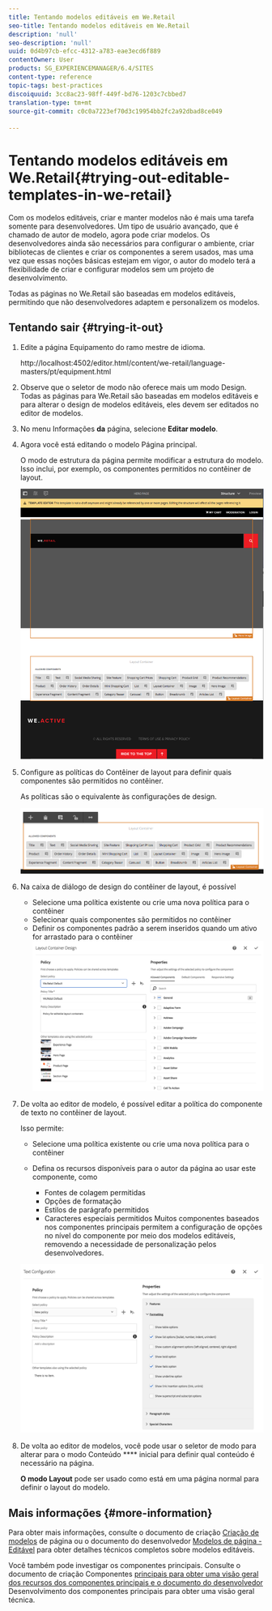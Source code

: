 ```yaml
---
title: Tentando modelos editáveis em We.Retail
seo-title: Tentando modelos editáveis em We.Retail
description: 'null'
seo-description: 'null'
uuid: 0d4b97cb-efcc-4312-a783-eae3ecd6f889
contentOwner: User
products: SG_EXPERIENCEMANAGER/6.4/SITES
content-type: reference
topic-tags: best-practices
discoiquuid: 3cc8ac23-98ff-449f-bd76-1203c7cbbed7
translation-type: tm+mt
source-git-commit: c0c0a7223ef70d3c19954bb2fc2a92dbad8ce049

---
```



# Tentando modelos editáveis em We.Retail{#trying-out-editable-templates-in-we-retail}

Com os modelos editáveis, criar e manter modelos não é mais uma tarefa somente para desenvolvedores. Um tipo de usuário avançado, que é chamado de autor de modelo, agora pode criar modelos. Os desenvolvedores ainda são necessários para configurar o ambiente, criar bibliotecas de clientes e criar os componentes a serem usados, mas uma vez que essas noções básicas estejam em vigor, o autor do modelo terá a flexibilidade de criar e configurar modelos sem um projeto de desenvolvimento.

Todas as páginas no We.Retail são baseadas em modelos editáveis, permitindo que não desenvolvedores adaptem e personalizem os modelos.

## Tentando sair {#trying-it-out}

1. Edite a página Equipamento do ramo mestre de idioma.

   http://localhost:4502/editor.html/content/we-retail/language-masters/pt/equipment.html

1. Observe que o seletor de modo não oferece mais um modo Design. Todas as páginas para We.Retail são baseadas em modelos editáveis e para alterar o design de modelos editáveis, eles devem ser editados no editor de modelos.
1. No menu Informações **da** página, selecione **Editar modelo**.
1. Agora você está editando o modelo Página principal.

   O modo de estrutura da página permite modificar a estrutura do modelo. Isso inclui, por exemplo, os componentes permitidos no contêiner de layout.

   ![chlimage_1-138](assets/chlimage_1-138.png)

1. Configure as políticas do Contêiner de layout para definir quais componentes são permitidos no contêiner.

   As políticas são o equivalente às configurações de design.

   ![chlimage_1-139](assets/chlimage_1-139.png)

1. Na caixa de diálogo de design do contêiner de layout, é possível

   * Selecione uma política existente ou crie uma nova política para o contêiner
   * Selecionar quais componentes são permitidos no contêiner
   * Definir os componentes padrão a serem inseridos quando um ativo for arrastado para o contêiner
   ![chlimage_1-140](assets/chlimage_1-140.png)

1. De volta ao editor de modelo, é possível editar a política do componente de texto no contêiner de layout.

   Isso permite:

   * Selecione uma política existente ou crie uma nova política para o contêiner
   * Defina os recursos disponíveis para o autor da página ao usar este componente, como

      * Fontes de colagem permitidas
      * Opções de formatação
      * Estilos de parágrafo permitidos
      * Caracteres especiais permitidos
   Muitos componentes baseados nos componentes principais permitem a configuração de opções no nível do componente por meio dos modelos editáveis, removendo a necessidade de personalização pelos desenvolvedores.

   ![chlimage_1-141](assets/chlimage_1-141.png)

1. De volta ao editor de modelos, você pode usar o seletor de modo para alterar para o modo Conteúdo **** inicial para definir qual conteúdo é necessário na página.

   **O modo Layout** pode ser usado como está em uma página normal para definir o layout do modelo.

## Mais informações {#more-information}

Para obter mais informações, consulte o documento de criação [Criação de modelos](/help/sites-authoring/templates.md) de página ou o documento do desenvolvedor [Modelos de página - Editável](/help/sites-developing/page-templates-editable.md) para obter detalhes técnicos completos sobre modelos editáveis.

Você também pode investigar os componentes [](/help/sites-developing/we-retail-core-components.md)principais. Consulte o documento de criação Componentes [principais para obter uma visão geral dos recursos dos componentes principais e o documento do desenvolvedor](https://docs.adobe.com/content/help/en/experience-manager-core-components/using/introduction.html) Desenvolvimento dos componentes [](https://helpx.adobe.com/experience-manager/core-components/using/developing.html) principais para obter uma visão geral técnica.

